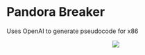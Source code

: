 # Pandora Breaker
Uses OpenAI to generate pseudocode for x86

<p align="center" width="100%">
    <img src="https://github.com/Atrain25/x86-Disassembler-Decompiler-using-OpenAI/assets/77705564/78058606-9dbe-434b-8b98-8e0c7606f72d">
</p>
